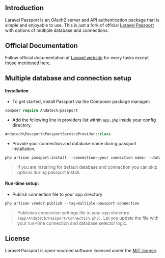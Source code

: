 ## Introduction

Laravel Passport is an OAuth2 server and API authentication package that is simple and enjoyable to use.
This is just a fork of official [Laravel Passport](https://github.com/laravel/passport) with options of
multiple database and connections.

## Official Documentation

Follow official documentation at [Laravel website](http://laravel.com/docs/master/passport) for every tasks except those mentioned here.

## Multiple database and connection setup

#### Installation

- To get started, install Passport via the Composer package manager:
```php
compser require Andatech/passport
```

- Add the following line in providers list within `app.php` inside your config directory.
```php
Andatech\Passport\PassportServiceProvider::class
```

- Provide your connection and database name during passport installation.
```php
php artisan passport:install --connection=<your connection name> --database=<your database name>
```
> If you are installing for default database and connection you can skip options during passport install.

#### Run-time setup:

- Publish connection file to your app directory
```php
php artisan vendor:publish --tag=multiple-passport-connection
```

> Publishes connection settings file to your app directory `(app/Andatech/Passport/Connection.php)`.
> Let you update the file with your run-time connection and database selector logic.

## License

Laravel Passport is open-sourced software licensed under the [MIT license](http://opensource.org/licenses/MIT).
